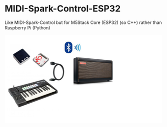 # MIDI-Spark-Control-ESP32

Like MIDI-Spark-Control but for M5Stack Core (ESP32) (so C++) rather than Raspberry Pi (Python)


![Spark Setups](https://github.com/paulhamsh/MIDI-Spark-Control-ESP32/blob/main/diagrams/SetupM5StackCore.jpg)

